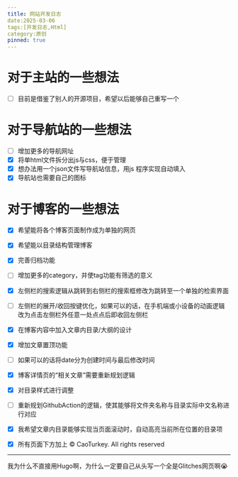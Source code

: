 ```yaml
--- 
title: 网站开发日志
date:2025-03-06
tags:[开发日志,Html]
category:原创 
pinned: true
---
```

 
# 对于主站的一些想法
- [ ] 目前是借鉴了别人的开源项目，希望以后能够自己重写一个

# 对于导航站的一些想法
- [ ] 增加更多的导航网址
- [x] 将单html文件拆分出js与css，便于管理
- [x] 想办法用一个json文件写导航站信息，用js 程序实现自动填入
- [x] 导航站也需要自己的图标

# 对于博客的一些想法
- [x] 希望能将各个博客页面制作成为单独的网页
- [x] 希望能以目录结构管理博客
- [x] 完善归档功能
- [ ] 增加更多的category，并使tag功能有筛选的意义
- [x] 左侧栏的搜索逻辑从跳转到右侧栏的搜索框修改为跳转至一个单独的检索界面
- [ ] 左侧栏的展开/收回按键优化，如果可以的话，在手机端或小设备的动画逻辑改为点击左侧栏外任意一处点点后即收回左侧栏
- [x] 在博客内容中加入文章内目录/大纲的设计
- [x] 增加文章置顶功能
- [ ] 如果可以的话将date分为创建时间与最后修改时间
- [x] 博客详情页的“相关文章”需要重新规划逻辑
- [x] 对目录样式进行调整
- [ ] 重新规划GithubAction的逻辑，使其能够将文件夹名称与目录实际中文名称进行对应
- [x] 我希望文章内目录能够实现当页面滚动时，自动高亮当前所在位置的目录项
- [x] 所有页面下方加上 © CaoTurkey. All rights reserved



---

我为什么不直接用Hugo啊，为什么一定要自己从头写一个全是Glitches网页啊😭
